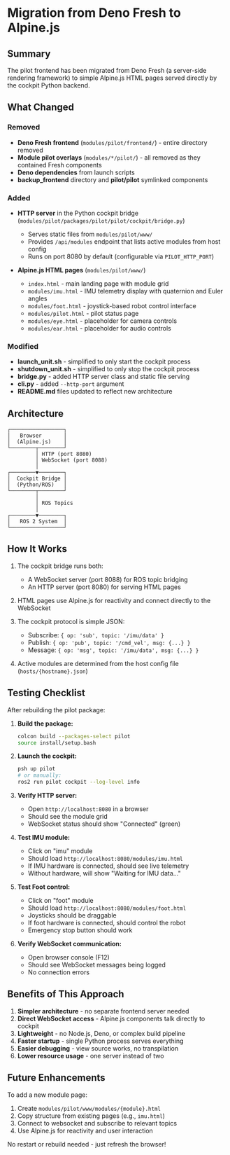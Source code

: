 # Migration from Deno Fresh to Alpine.js

## Summary

The pilot frontend has been migrated from Deno Fresh (a server-side rendering framework) to simple Alpine.js HTML pages served directly by the cockpit Python backend.

## What Changed

### Removed
- **Deno Fresh frontend** (`modules/pilot/frontend/`) - entire directory removed
- **Module pilot overlays** (`modules/*/pilot/`) - all removed as they contained Fresh components
- **Deno dependencies** from launch scripts
- **backup_frontend** directory and **pilot/pilot** symlinked components

### Added
- **HTTP server** in the Python cockpit bridge (`modules/pilot/packages/pilot/pilot/cockpit/bridge.py`)
  - Serves static files from `modules/pilot/www/`
  - Provides `/api/modules` endpoint that lists active modules from host config
  - Runs on port 8080 by default (configurable via `PILOT_HTTP_PORT`)

- **Alpine.js HTML pages** (`modules/pilot/www/`)
  - `index.html` - main landing page with module grid
  - `modules/imu.html` - IMU telemetry display with quaternion and Euler angles
  - `modules/foot.html` - joystick-based robot control interface
  - `modules/pilot.html` - pilot status page
  - `modules/eye.html` - placeholder for camera controls
  - `modules/ear.html` - placeholder for audio controls

### Modified
- **launch_unit.sh** - simplified to only start the cockpit process
- **shutdown_unit.sh** - simplified to only stop the cockpit process
- **bridge.py** - added HTTP server class and static file serving
- **cli.py** - added `--http-port` argument
- **README.md** files updated to reflect new architecture

## Architecture

```
┌─────────────────┐
│   Browser       │
│  (Alpine.js)    │
└────────┬────────┘
         │ HTTP (port 8080)
         │ WebSocket (port 8088)
         │
┌────────▼────────┐
│  Cockpit Bridge │
│  (Python/ROS)   │
└────────┬────────┘
         │
         │ ROS Topics
         │
┌────────▼────────┐
│   ROS 2 System  │
└─────────────────┘
```

## How It Works

1. The cockpit bridge runs both:
   - A WebSocket server (port 8088) for ROS topic bridging
   - An HTTP server (port 8080) for serving HTML pages

2. HTML pages use Alpine.js for reactivity and connect directly to the WebSocket

3. The cockpit protocol is simple JSON:
   - Subscribe: `{ op: 'sub', topic: '/imu/data' }`
   - Publish: `{ op: 'pub', topic: '/cmd_vel', msg: {...} }`
   - Message: `{ op: 'msg', topic: '/imu/data', msg: {...} }`

4. Active modules are determined from the host config file (`hosts/{hostname}.json`)

## Testing Checklist

After rebuilding the pilot package:

1. **Build the package:**
   ```bash
   colcon build --packages-select pilot
   source install/setup.bash
   ```

2. **Launch the cockpit:**
   ```bash
   psh up pilot
   # or manually:
   ros2 run pilot cockpit --log-level info
   ```

3. **Verify HTTP server:**
   - Open `http://localhost:8080` in a browser
   - Should see the module grid
   - WebSocket status should show "Connected" (green)

4. **Test IMU module:**
   - Click on "imu" module
   - Should load `http://localhost:8080/modules/imu.html`
   - If IMU hardware is connected, should see live telemetry
   - Without hardware, will show "Waiting for IMU data..."

5. **Test Foot control:**
   - Click on "foot" module
   - Should load `http://localhost:8080/modules/foot.html`
   - Joysticks should be draggable
   - If foot hardware is connected, should control the robot
   - Emergency stop button should work

6. **Verify WebSocket communication:**
   - Open browser console (F12)
   - Should see WebSocket messages being logged
   - No connection errors

## Benefits of This Approach

1. **Simpler architecture** - no separate frontend server needed
2. **Direct WebSocket access** - Alpine.js components talk directly to cockpit
3. **Lightweight** - no Node.js, Deno, or complex build pipeline
4. **Faster startup** - single Python process serves everything
5. **Easier debugging** - view source works, no transpilation
6. **Lower resource usage** - one server instead of two

## Future Enhancements

To add a new module page:

1. Create `modules/pilot/www/modules/{module}.html`
2. Copy structure from existing pages (e.g., `imu.html`)
3. Connect to websocket and subscribe to relevant topics
4. Use Alpine.js for reactivity and user interaction

No restart or rebuild needed - just refresh the browser!
